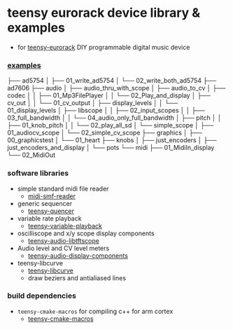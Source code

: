 # teensy eurorack device library & examples 
* for [teensy-eurorack](https://github.com/newdigate/teensy-eurorack) DIY programmable digital music device

### [examples](examples)
├── ad5754
│   ├── 01_write_ad5754
│   └── 02_write_both_ad5754
├── ad7606
├── audio
│   ├── audio_thru_with_scope
│   ├── audio_to_cv
│   ├── codec
│   │   ├── 01_Mp3FilePlayer
│   │   └── 02_Play_and_display
│   ├── cv_out
│   │   └── 01_cv_output
│   ├── display_levels
│   │   └── 01_display_levels
│   ├── libscope
│   │   ├── 02_input_scopes
│   │   ├── 03_full_bandwidth
│   │   └── 04_audio_only_full_bandwidth
│   ├── pitch
│   │   ├── 01_knob_pitch
│   │   └── 02_play_all_sd
│   └── simple_scope
│       ├── 01_audiocv_scope
│       └── 02_simple_cv_scope
├── graphics
│   ├── 00_graphicstest
│   └── 01_heart
├── knobs
│   ├── just_encoders
│   ├── just_encoders_and_display
│   └── pots
└── midi
    ├── 01_MidiIn_display
    └── 02_MidiOut

### software libraries
 * simple standard midi file reader 
   * [midi-smf-reader](https://github.com/newdigate/midi-smf-reader)
 * generic sequencer
   * [teensy-quencer](https://github.com/newdigate/teensy-quencer)
 * variable rate playback
   * [teensy-variable-playback](https://github.com/newdigate/teensy-variable-playback)
 * oscilliscope and x/y scope display components
   * [teensy-audio-libtftscope](https://github.com/newdigate/teensy-audio-libtftscope)
 * Audio level and CV level meters 
   * [teensy-audio-display-components](https://github.com/newdigate/teensy-audio-display-components)
 * teensy-libcurve 
   * [teensy-libcurve](https://github.com/newdigate/teensy-libcurve)
   * draw beziers and antialiased lines

### build dependencies
* ```teensy-cmake-macros``` for compiling c++ for arm cortex
  * [teensy-cmake-macros](https://github.com/newdigate/teensy-cmake-macros)
